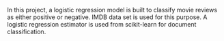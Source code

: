 In this project, a logistic regression model is built to classify movie reviews as either positive or negative. IMDB data set is used for this purpose. A logistic regression estimator is used from scikit-learn for document classification.
